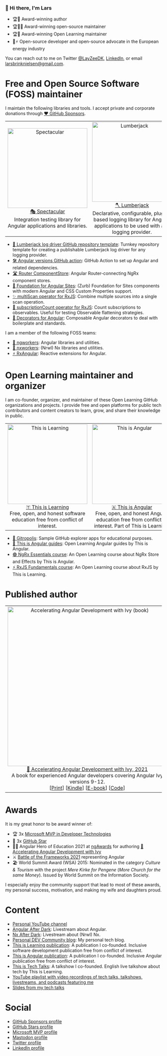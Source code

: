 ### 👋 Hi there, I'm Lars

- 🏆📗 Award-winning author
- 🏆👨‍💻 Award-winning open-source maintainer
- 🏆🏫 Award-winning Open Learning maintainer
- 🌱⚡ Open-source developer and open-source advocate in the European energy industry

You can reach out to me on Twitter [@LayZeeDK](https://twitter.com/LayZeeDK), [LinkedIn](https://www.linkedin.com/in/larsgbn/), or email [larsbrinknielsen@gmail.com](mailto:larsbrinknielsen@gmail.com).

# Free and Open Source Software (FOSS) maintainer
I maintain the following libraries and tools. I accept private and corporate donations through [❤️ GitHub Sponsors](https://github.com/sponsors/LayZeeDK).

<table align="center">
  <tr>
    <td align="center" width="50%">
      <a href="https://github.com/ngworker/ngworker/tree/main/packages/spectacular" target="_blank" rel="noopener">
        <img src="https://user-images.githubusercontent.com/6364586/171054811-8c8afdc8-1b62-4604-95d9-cefcee440c3c.png" alt="Spectacular" height="256px"><br>
        🎭 Spectacular
      </a><br>
      Integration testing library for Angular applications and libraries.
    </td>
    <td align="center" width="50%">
      <a href="https://github.com/ngworker/lumberjack" target="_blank" rel="noopener">
        <img src="https://user-images.githubusercontent.com/6364586/171054296-55c3e002-3047-474e-8141-b22124d76727.png" alt="Lumberjack" height="256px"><br>
        🪓 Lumberjack</a><br>
      </a>
      Declarative, configurable, plugin-based logging library for Angular applications to be used with any logging provider.
    </td>
  </tr>
</table>


- [🌱 Lumberjack log driver GitHub repository template](https://github.com/ngworker/lumberjack-custom-driver): Turnkey repository template for creating a publishable Lumberjack log driver for any logging provider.
- [🛠️ Angular versions GitHub action](https://github.com/ngworker/angular-versions-action): GitHub Action to set up Angular and related dependencies.
- [🛣️ Router ComponentStore](https://github.com/ngworker/router-component-store): Angular Router-connecting NgRx component stores.
- [🧊 Foundation for Angular Sites](https://github.com/LayZeeDK/ngx-foundation-sites): (Zurb) Foundation for Sites components with modern Angular and CSS Custom Properties support.
- [✨ multiScan operator for RxJS](https://github.com/LayZeeDK/rxjs-multi-scan): Combine multiple sources into a single scan operation.
- [🧮 subscriptionCount operator for RxJS](https://github.com/LayZeeDK/rxjs-subscription-count): Count subscriptions to observables. Useful for testing Observable flattening strategies.
- [📧 Decorators for Angular](https://github.com/LayZeeDK/ngx-decorators): Composable Angular decorators to deal with boilerplate and standards.

I am a member of the following FOSS teams:
- [👷 ngworkers](https://github.com/ngworker): Angular libraries and utilities.
- [🐳 nxworkers](https://github.com/nx-worker): (Nrwl) Nx libraries and utilities.
- [⚡ RxAngular](https://github.com/rx-angular): Reactive extensions for Angular.

# Open Learning maintainer and organizer
I am co-founder, organizer, and maintainer of these Open Learning GitHub organizations and projects. I provide free and open platforms for public tech contributors and content creators to learn, grow, and share their knowledge in public.

<table align="center">
  <tr>
    <td align="center" width="50%">
      <a href="https://github.com/this-is-learning" target="_blank" rel="noopener">
        <img src="https://user-images.githubusercontent.com/6364586/171054500-4550b318-c98c-4208-afd6-0b042d571643.png" alt="This is Learning" height="256px"><br>
        🇹 This is Learning
      </a><br>
      Free, open, and honest software education free from conflict of interest.
    </td>
    <td align="center" width="50%">
      <a href="https://github.com/this-is-angular" target="_blank" rel="noopener">
        <img src="https://user-images.githubusercontent.com/6364586/171054632-7b0841ae-9ea8-4790-9c83-c745476cca92.png" alt="This is Angular" height="256px"><br>
        🇦 This is Angular
      </a><br>
      Free, open, and honest Angular education free from conflict of interest. Part of This is Learning.
    </td>
  </tr>
</table>
 
- [🌆 Gitropolis](https://github.com/gitropolis): Sample GitHub explorer apps for educational purposes.
- [📖 This is Angular guides](https://github.com/this-is-angular/angular-guides): Open Learning Angular guides by This is Angular.
- [🟣 NgRx Essentials course](https://github.com/this-is-angular/ngrx-essentials-course): An Open Learning course about NgRx Store and Effects by This is Angular.
- [⚡ RxJS Fundamentals course](https://github.com/this-is-learning/rxjs-fundamentals-course): An Open Learning course about RxJS by This is Learning.

# Published author

<table align="center">
  <tr>
    <td align="center" valign="top" width="50%">
      <a href="https://www.amazon.com/Accelerating-Angular-Development-Ivy-practical-dp-180020521X/dp/180020521X/" target="_blank" rel="noopener">
        <img src="https://user-images.githubusercontent.com/6364586/170886827-ae4e72c6-e6f9-4339-9bda-6053d3f6f4ee.png" alt="Accelerating Angular Development with Ivy (book)" height="512px"><br>
        📗 Accelerating Angular Development with Ivy, 2021
      </a><br>
      A book for experienced Angular developers covering Angular Ivy versions 9-12.<br>
      [<a href="https://www.amazon.com/Accelerating-Angular-Development-Ivy-practical-dp-180020521X/dp/180020521X/" target="_blank" rel="noopener">Print</a>]
      [<a href="https://www.amazon.com/Accelerating-Angular-Development-Ivy-practical-ebook-dp-B09CHH9CSF/dp/B09CHH9CSF/" target="_blank" rel="noopener">Kindle</a>]
      [<a href="https://www.packt.com/product/web-development/b16295-accelerating-angular-development-with-ivy/" target="_blank" rel="noopener">E-book</a>]
      [<a href="https://github.com/PacktPublishing/Accelerating-Angular-Development-with-Ivy" target="_blank" rel="noopener">Code</a>]
    </td>
    <td align="center" valign="top" width="50%">
      <a href="https://leanpub.com/the-angular-developers-nx-handbook" target="_blank" rel="noopener">
        <img src="https://user-images.githubusercontent.com/6364586/177139256-c51459fd-cf50-4a9c-8127-ab72883086f3.jpg" alt="The Angular Developer's Nx Handbook" height="512px"><br>
        📘 The Angular Developer's Nx Handbook, Early Draft
      </a><br>
      A free book covering everything an Angular developer needs to get started with the Nx build framework.<br>
      [<a href="https://leanpub.com/the-angular-developers-nx-handbook" target="_blank" rel="noopener">Early draft</a>]
    </td>
  </tr>
</table>

# Awards
It is my great honor to be award winner of:
- 🏆 3x [Microsoft MVP in Developer Technologies](https://mvp.microsoft.com/en-us/PublicProfile/5003831?fullName=Lars%20Gyrup%20Brink%20Nielsen)
- 🌟 3x [GitHub Star](https://stars.github.com/profiles/layzeedk/)
- 🦸‍♂️ Angular Hero of Education 2021 at [ngAwards](https://ngpoland.pl/) for authoring [📗 Accelerating Angular Development with Ivy](https://www.packtpub.com/product/accelerating-angular-development-with-ivy/9781800205215)
- ⚔️ [Battle of the Frameworks 2021](https://www.crowdcast.io/e/botf2021) representing Angular
- 🏖️ World Summit Award (WSA) 2015: Nominated in the category *Culture & Tourism* with the project *Mere Kirke for Pengene* (*More Church for the same Money*). Issued by World Summit on the Information Society.

I especially enjoy the community support that lead to most of these awards, my personal success, motivation, and making my wife and daughters proud.

# Content
- [Personal YouTube channel](https://www.youtube.com/c/LarsGyrupBrinkNielsen)
- [Angular After Dark](https://www.youtube.com/playlist?list=PLyY4r1b00A5BAT3Qhnk5OXkblula6Cl2r): Livestream about Angular.
- [Nx After Dark](https://www.youtube.com/playlist?list=PLyY4r1b00A5BAT3Qhnk5OXkblula6Cl2r): Livestream about (Nrwl) Nx.
- [Personal DEV Community blog](https://dev.to/layzee): My personal tech blog.
- [This is Learning publication](https://dev.to/this-is-learning): A publication I co-founded. Inclusive software development publication free from conflict of interest.
- [This is Angular publication](https://dev.to/this-is-angular): A publication I co-founded. Inclusive Angular publication free from conflict of interest.
- [This is Tech Talks](https://www.youtube.com/c/ThisisTechTalks): A talkshow I co-founded. English live talkshow about tech by This is Learning.
- [YouTube playlist with video recordings of tech talks, talkshows, livestreams, and podcasts featuring me](https://youtube.com/playlist?list=PLyY4r1b00A5CBfouiDwBR098SiRhcMRIG)
- [Slides from my tech talks](https://speakerdeck.com/layzee)

# Social
- [GitHub Sponsors profile](https://github.com/sponsors/LayZeeDK)
- [GitHub Stars profile](https://stars.github.com/profiles/layzeedk/)
- [Microsoft MVP profile](https://mvp.microsoft.com/en-us/mvp/Lars%20Gyrup%20Brink%20Nielsen-5003831)
- [Mastodon profile](https://libretooth.gr/@LayZee)
- [Twitter profile](https://twitter.com/LayZeeDK)
- [LinkedIn profile](https://www.linkedin.com/in/larsgbn/)
